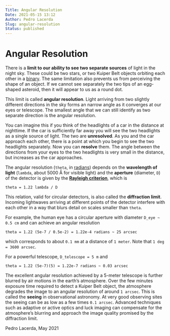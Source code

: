 ```yaml
---
Title: Angular Resolution
Date: 2021-05-15 13:12
Author: Pedro Lacerda
Slug: angular-resolution
Status: published
---
```


# Angular Resolution

There is a **limit to our ability to see two separate sources** of light in the night sky. These could be two stars, or two Kuiper Belt objects orbiting each other in a [binary](binaries). The same limitation also prevents us from perceiving the shape of an object. If we cannot see separately the two tips of an egg-shaped asteroid, then it will appear to us as a round dot.





This limit is called **angular resolution**. Light arriving from two slightly different directions in the sky forms an narrow angle as it converges at our eyes or telescope. The smallest angle that we can still identify as two separate direction is the angular resolution.





You can imagine this if you think of the headlights of a car in the distance at nighttime. If the car is sufficiently far away you will see the two headlights as a single source of light. The two are **unresolved**. As you and the car approach each other, there is a point at which you begin to see the two headlights separately. Now you can **resolve** them. The angle between the directions from your eyes to the two headlights is very small in the distance, but increases as the car approaches.





The angular resolution (`theta`, in [radians](https://en.wikipedia.org/wiki/Radian)) depends on the **wavelength of light** (`lambda`, about 5000 Å for visible light) and the **aperture** (diameter, `D`) of the detector is given by the **[Rayleigh criterion](https://en.wikipedia.org/wiki/Angular_resolution#The_Rayleigh_criterion)**, which is

`theta = 1.22 lambda / D`

<!-- <img align="center" src="figs/2023/08/theta=1.22_,_fra.png" /> -->
<!-- \theta=1.22\,\frac{\lambda}{D} -->

This relation, valid for circular detectors, is also called the **diffraction limit**. Incoming lightwaves arriving at different points of the detector interfere with each other in a way that blurs detail on scales smaller than `theta`.





For example, the human eye has a circular aperture with diameter `D_eye ~ 0.5 cm` and can achieve an angular resolution

`theta = 1.22 (5e-7 / 0.5e-2) = 1.22e-4 radians ~ 25 arcsec`

<!-- <img align="center" src="figs/2023/08/theta=1.22_times.png" />, -->

<!-- \theta=1.22\times \frac{5\times 10^{-7}}{0.5\times 10^{-2}}=1.22\times 10^{-4}\,\text{radians}\approx 25'' -->



which corresponds to about `0.1 mm` at a distance of `1 meter`. Note that `1 deg = 3600 arcsec`.





For a powerful telescope, `D_telescope = 5 m` and



`theta = 1.22 (5e-7)(5) = 1.22e-7 radians ~ 0.03 arcsec`

<!-- \$latex \\theta=1.22\\times \\frac{5\\times 10\^{-7}}{5}=1.22\\times 10\^{-7}\\,\\text{radians}\\approx 0.03''&s=2\$ -->





The excellent angular resolution achieved by a 5-meter telescope is further blurred by air motions in the earth’s atmosphere. Over the few minutes exposure time required to detect a Kuiper Belt object, the atmosphere degrades the image to an angular resolution of around `1 arcsec`. This is called the **seeing** in observational astronomy. At very good observing sites the seeing can be as low as a few times `0.1 arcsec`. Advanced techniques such as adaptive or active optics and luck imaging can compensate for the atmosphere’s blurring and approach the image quality promised by the diffraction limit.




Pedro Lacerda, May 2021



